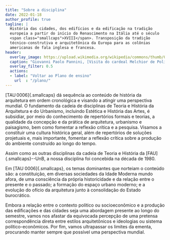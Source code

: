 ```yaml
---
title: "Sobre a disciplina"
date: 2022-01-18
author_profile: true
tagline: |
  História das cidades, dos edifícios e da edificação na tradição
  europeia a partir do início do Renascimento na Itália até o século
  <span class="smallcaps">XVIII</span>. Transposição da tradição
  técnico-construtiva e arquitetônica da Europa para as colônias
  americanas de fala inglesa e francesa.
header:
  overlay_image: https://upload.wikimedia.org/wikipedia/commons/thumb/0/0c/Le_cardinal_Melchior_de_Polignac_visitant_Saint-Pierre_de_Rome_-_Giovanni_Paolo_Panini_-_Q18573439.jpg/2560px-Le_cardinal_Melchior_de_Polignac_visitant_Saint-Pierre_de_Rome_-_Giovanni_Paolo_Panini_-_Q18573439.jpg
  caption: "Giovanni Paolo Pannini, [Visita do cardeal Melchior de Polignac à basílica de São Pedro](https://commons.wikimedia.org/wiki/File:Le_cardinal_Melchior_de_Polignac_visitant_Saint-Pierre_de_Rome_-_Giovanni_Paolo_Panini_-_Q18573439.jpg), 1730"
  overlay_filter: 0.5
  actions:
  - label: "Voltar ao Plano de ensino"
    url  : "/plano/"
---
```


<section>

[TAU 0006]{.smallcaps} dá sequência ao conteúdo de história da arquitetura em ordem
cronológica e visando a atingir uma perspectiva mundial. O fundamento
da cadeia de disciplinas de Teoria e História da Arquitetura e do
Urbanismo, incluindo Estética e História das Artes, é subsidiar, por
meio do conhecimento de repertórios formais e teorias, a qualidade da
concepção e da prática de arquitetura, urbanismo e paisagismo, bem como
fomentar a reflexão crítica e a pesquisa. Visamos a constituir uma
cultura histórica geral, além de repertórios de soluções projetuais e,
mais importante, fomentar a reflexão crítica sobre a produção do
ambiente construído ao longo do tempo.

Assim como as outras disciplinas da cadeia de Teoria e História da
[FAU]{.smallcaps}--UnB, a nossa disciplina foi concebida na década de 1980.

Em [TAU 0006]{.smallcaps}, os temas dominantes que norteiam o conteúdo
são: a constituição, em diversas sociedades da Idade Moderna mundo
afora, de uma consciência da própria historicidade e da relação entre o
presente e o passado; a formação do espaço urbano moderno; e a evolução
do ofício da arquitetura junto à consolidação do Estado burocrático.

Embora a relação entre
o contexto político ou socioeconômico e a produção das edificações e das
cidades seja uma abordagem presente ao longo do semestre, vamos nos
afastar da equivocada percepção de uma pretensa correspondência direta
entre estilos arquitetônicos e ideologias ou sistema
político-econômicos. Por fim, vamos ultrapassar os limites da ementa,
procurando manter sempre que possível uma perspectiva mundial.

</section>
